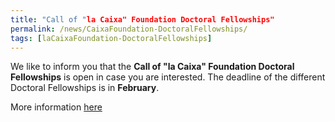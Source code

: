 ```yaml
---
title: "Call of "la Caixa" Foundation Doctoral Fellowships"
permalink: /news/CaixaFoundation-DoctoralFellowships/
tags: [laCaixaFoundation-DoctoralFellowships]
---
```


We like to inform you that the **Call of "la Caixa" Foundation Doctoral Fellowships** is open in case you are interested. The deadline of the different Doctoral Fellowships is in **February**.

More information [here](https://fundacionlacaixa.org/en/la-caixa-foundation-fellowship-programme-general-information)

